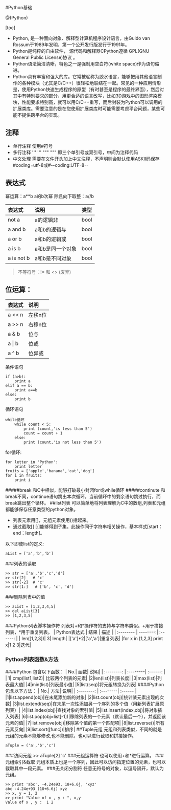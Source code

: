 #Python基础

@(Python)

[toc]

* Python, 是一种面向对象、解释型计算机程序设计语言，由Guido van Rossum于1989年发明，第一个公开发行版发行于1991年。
* Python是纯粹的自由软件， 源代码和解释器CPython遵循 GPL(GNU General Public License)协议 。
* Python语法简洁清晰，特色之一是强制用空白符(white space)作为语句缩进。
* Python具有丰富和强大的库。它常被昵称为胶水语言，能够把用其他语言制作的各种模块（尤其是C/C++）很轻松地联结在一起。常见的一种应用情形是，使用Python快速生成程序的原型（有时甚至是程序的最终界面），然后对其中有特别要求的部分，用更合适的语言改写，比如3D游戏中的图形渲染模块，性能要求特别高，就可以用C/C++重写，而后封装为Python可以调用的扩展类库。需要注意的是在您使用扩展类库时可能需要考虑平台问题，某些可能不提供跨平台的实现。


## 注释
* 单行注释
	使用#符号
* 多行注释
	'''  '''
	"""  """ 即三个单引号或双引号，中间为注释代码
* 中文处理
	需要在文件开头加上中文注释，不声明则会默认使用ASKII码保存
	#coding=utf-8或#--coding:UTF-8--
## 表达式
幂运算：a**b  a的b次幂
除且向下取整：a//b
	

| 表达式|说明|类型|
| :-------- | :--------| :------ |
|not a|a的逻辑非|bool|
|a and b|a和b的逻辑与|bool|
|a or b|a和b的逻辑或|bool|
|a is b|a和b是同一个对象|bool|
|a is not b|a和b是不同对象|bool|
> 不等符号：!= 和 <> (废弃)
## 位运算：

| 表达式|说明|
| :-------- | :--------|
|a << n|左移n位|
|a >> n|右移n位|
|a & b|位与|
|a \| b|位或|
|a ^ b|位异或|
条件语句

```
if (a>b):
	print a
elif a == b:
	print a==b
else:
	print b
```

循环语句
```
while循环
	while count < 5:
	    print (count,'is less than 5')
	    count = count + 1
	else:
	    print (count,'is not less than 5')
```
for循环:
```
for letter in 'Python':
    print letter
fruits = ['apple','banana','cat','dog']
for i in fruits:
    print i
```

#####break
和C中相似，能够打破最小封闭for或while循环
#####continute
和break不同，continue语句跳出本次循环，当前循环中的剩余语句跳过执行，而break跳出整个循环。
##list列表
可以简单地将列表理解为C中的数组,列表和元组都能够保存任意类型的python对象。
* 列表元素用[]，元组元素使用()括起来。
* 通过截取[] [:]能够得到子集。此操作同于字符串相关操作，基本样式[start：end：length]。

以下即使list的定义:
		
	aList = ['a','b','b']
###列表的读取

    >> str = ['a','b','c','d']
    >> str[2]   # 'c'
    >> str[-2]  # 'c'
    >> str[1:]   # ['b', 'c', 'd']
###删除列表中的值

    >> aList = [1,2,3,4,5]
    >> del aList[3]
    >> [1,2,3,5]
###Python列表脚本操作符
列表对+和*操作符的支持与字符串类似。+用于拼接列表，*用于重复列表。
| Python表达式 |     结果 |   描述   |
| :-------- | --------:| :------: |
| len([1,2,3])|   3|  length|
|['a']*2|['a','a']|重复列表|
|for x in [1,2,3] print x|1 2 3|迭代|
### Python列表函数&方法
####Python 包含以下函数：
| No.| 函数|   说明|
| :--------: | :--------| :------: |
| 1|   cmp(list1,list2)|  比较两个列表的元素|
|2|len(list)|列表长度|
|3|max(list)|列表最大值|
|4|min(list)|列表最小值|
|5|list(seq)|将元组转换为列表|
####Python 包含以下方法：
| No.| 方法|   说明|
| :--------: | :--------| :------ |
|1|list.append(obj)|在末尾添加新的对象|
|2|list.count(obj)|统计某元素出现的次数|
|3|list.extend(seq)|在末尾一次性添加另一个序列的多个值（用新列表扩展原列表）|
|4|list.index(obj)|查找对象的索引值|
|5|list.insert(index,obj)|将对象插入列表|
|6|list.pop(obj=list[-1])|移除列表的一个元素（默认最后一个），并返回该元素的值|
|7|list.remove(obj)|移除某个值的第一个匹配项|
|8|list.reverse()|所有元素反向|
|9|list.sort([func])|排序|
##Tuple元组
元组和列表类似，不同的就是元组的元素不能够修改,也不能删除，也可以进行截取和拼接操作。

    aTuple = ('a','b','c')
###访问元组
	>> aTuple[2]
	'c'
###元组运算符
也可以使用+和*进行运算。
###元组索引&截取
元组本质上也是一个序列，因此可以访问指定位置的元素，也可以截取其中一段元素。
###无关闭分割符
任意无符号的对象，以逗号隔开，默认为元组。

	>> print 'abc', -4.24e93, 18+6.6j, 'xyz'
	abc -4.24e+93 (18+6.6j) xyz
	>> x, y = 1, 2
	>> print "Value of x , y : ", x,y
	Value of x , y :  1 2